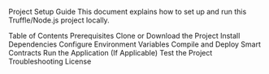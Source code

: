 Project Setup Guide
This document explains how to set up and run this Truffle/Node.js project locally.

Table of Contents
Prerequisites
Clone or Download the Project
Install Dependencies
Configure Environment Variables
Compile and Deploy Smart Contracts
Run the Application (If Applicable)
Test the Project
Troubleshooting
License

